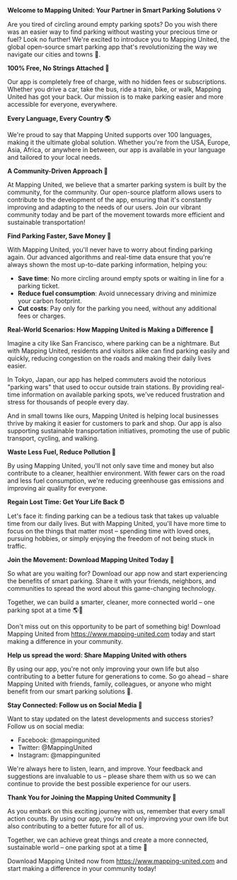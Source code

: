 **Welcome to Mapping United: Your Partner in Smart Parking Solutions 💡**

Are you tired of circling around empty parking spots? Do you wish there was an easier way to find parking without wasting your precious time or fuel? Look no further! We're excited to introduce you to Mapping United, the global open-source smart parking app that's revolutionizing the way we navigate our cities and towns 🌆.

**100% Free, No Strings Attached 🎁**

Our app is completely free of charge, with no hidden fees or subscriptions. Whether you drive a car, take the bus, ride a train, bike, or walk, Mapping United has got your back. Our mission is to make parking easier and more accessible for everyone, everywhere.

**Every Language, Every Country 🌎**

We're proud to say that Mapping United supports over 100 languages, making it the ultimate global solution. Whether you're from the USA, Europe, Asia, Africa, or anywhere in between, our app is available in your language and tailored to your local needs.

**A Community-Driven Approach 🤝**

At Mapping United, we believe that a smarter parking system is built by the community, for the community. Our open-source platform allows users to contribute to the development of the app, ensuring that it's constantly improving and adapting to the needs of our users. Join our vibrant community today and be part of the movement towards more efficient and sustainable transportation!

**Find Parking Faster, Save Money 💸**

With Mapping United, you'll never have to worry about finding parking again. Our advanced algorithms and real-time data ensure that you're always shown the most up-to-date parking information, helping you:

*   **Save time**: No more circling around empty spots or waiting in line for a parking ticket.
*   **Reduce fuel consumption**: Avoid unnecessary driving and minimize your carbon footprint.
*   **Cut costs**: Pay only for the parking you need, without any additional fees or charges.

**Real-World Scenarios: How Mapping United is Making a Difference 🌟**

Imagine a city like San Francisco, where parking can be a nightmare. But with Mapping United, residents and visitors alike can find parking easily and quickly, reducing congestion on the roads and making their daily lives easier.

In Tokyo, Japan, our app has helped commuters avoid the notorious "parking wars" that used to occur outside train stations. By providing real-time information on available parking spots, we've reduced frustration and stress for thousands of people every day.

And in small towns like ours, Mapping United is helping local businesses thrive by making it easier for customers to park and shop. Our app is also supporting sustainable transportation initiatives, promoting the use of public transport, cycling, and walking.

**Waste Less Fuel, Reduce Pollution 🌿**

By using Mapping United, you'll not only save time and money but also contribute to a cleaner, healthier environment. With fewer cars on the road and less fuel consumption, we're reducing greenhouse gas emissions and improving air quality for everyone.

**Regain Lost Time: Get Your Life Back ⏰**

Let's face it: finding parking can be a tedious task that takes up valuable time from our daily lives. But with Mapping United, you'll have more time to focus on the things that matter most – spending time with loved ones, pursuing hobbies, or simply enjoying the freedom of not being stuck in traffic.

**Join the Movement: Download Mapping United Today 📱**

So what are you waiting for? Download our app now and start experiencing the benefits of smart parking. Share it with your friends, neighbors, and communities to spread the word about this game-changing technology.

Together, we can build a smarter, cleaner, more connected world – one parking spot at a time 🌎💚

Don't miss out on this opportunity to be part of something big! Download Mapping United from https://www.mapping-united.com today and start making a difference in your community.

**Help us spread the word: Share Mapping United with others**

By using our app, you're not only improving your own life but also contributing to a better future for generations to come. So go ahead – share Mapping United with friends, family, colleagues, or anyone who might benefit from our smart parking solutions 🤝.

**Stay Connected: Follow us on Social Media 📱**

Want to stay updated on the latest developments and success stories? Follow us on social media:

*   Facebook: @mappingunited
*   Twitter: @MappingUnited
*   Instagram: @mappingunited

We're always here to listen, learn, and improve. Your feedback and suggestions are invaluable to us – please share them with us so we can continue to provide the best possible experience for our users.

**Thank You for Joining the Mapping United Community 🙏**

As you embark on this exciting journey with us, remember that every small action counts. By using our app, you're not only improving your own life but also contributing to a better future for all of us.

Together, we can achieve great things and create a more connected, sustainable world – one parking spot at a time 🌟

Download Mapping United now from https://www.mapping-united.com and start making a difference in your community today!